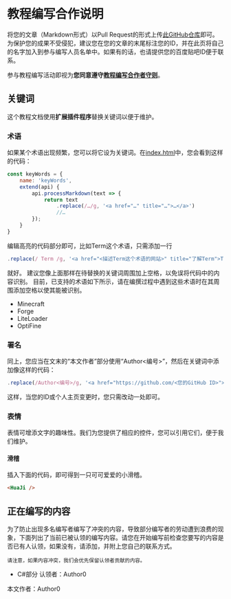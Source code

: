 # 教程编写合作说明
将您的文章（Markdown形式）以Pull Request的形式上传[此GitHub仓库](https://github.com/VEXLife/JuicyLauncher3)即可。为保护您的成果不受侵犯，建议您在您的文章的末尾标注您的ID，并在此页将自己的名字加入到参与编写人员名单中。如果有的话，也请提供您的百度贴吧ID便于联系。

<Note type=warning>
  参与教程编写活动即视为<b>您同意遵守<a href="#/rules">教程编写合作者守则</a></b>。
</Note>

## 关键词
这个教程文档使用**扩展插件程序**替换关键词以便于维护。

### 术语
如果某个术语出现频繁，您可以将它设为关键词。在[index.html](https://github.com/VEXLife/JuicyLauncher3/blob/master/docs/index.html)中，您会看到这样的代码：
``` javascript {highlight: [5,6,7]}
const keyWords = {
    name: 'keyWords',
    extend(api) {
        api.processMarkdown(text => {
            return text
                .replace(/…/g, '<a href="…" title="…">…</a>')
                //…
        });
    }
}
```
编辑高亮的代码部分即可，比如Term这个术语，只需添加一行
``` javascript
.replace(/ Term /g, '<a href="<描述Term这个术语的网站>" title="了解Term">Term</a>')
```
就好。
<Note type=tip>
  建议您像上面那样在待替换的关键词周围加上空格，以免误将代码中的内容识别。
</Note>
目前，已支持的术语如下所示，请在编撰过程中遇到这些术语时在其周围添加空格以使其能被识别。

*  Minecraft 
*  Forge 
*  LiteLoader 
*  OptiFine 

### 署名
同上，您应当在文末的“本文作者”部分使用“Author<编号>”，然后在关键词中添加像这样的代码：
``` javascript
.replace(/Author<编号>/g, '<a href="https://github.com/<您的GitHub ID>">您的GitHub ID</a>（您常用的论坛平台名：<a href="<您在该平台的个人主页链接>">您在该平台的ID</a>）')
```
这样，当您的ID或个人主页变更时，您只需改动一处即可。

### 表情
表情可增添文字的趣味性。我们为您提供了相应的控件，您可以引用它们，便于我们维护。

#### 滑稽
插入下面的代码，即可得到一只可可爱爱的小滑稽。
``` html
<HuaJi />
```

## 正在编写的内容
为了防止出现多名编写者编写了冲突的内容，导致部分编写者的劳动遭到浪费的现象，下面列出了当前已被认领的编写内容。请您在开始编写前检查您要写的内容是否已有人认领，如果没有，请添加，并附上您自己的联系方式。

`请注意，如果内容冲突，我们会优先保留认领者贡献的内容。`
- C\#部分 认领者：Author0

本文作者：Author0
